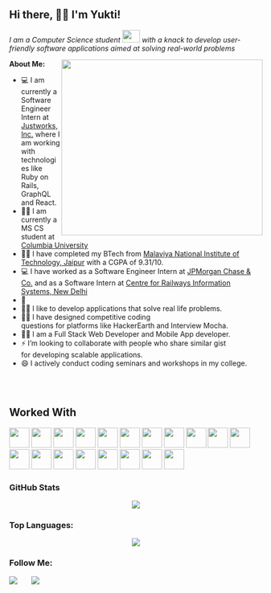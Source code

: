 ## Hi there, :raising_hand_woman: I'm Yukti!
<p>
 <em>
    I am a Computer Science student <img src="https://raw.githubusercontent.com/TheDudeThatCode/TheDudeThatCode/master/Assets/Developer.gif" width=35 height=25> with a knack to develop user-friendly software applications aimed at solving real-world problems
 </em>
  </p>
  
  <img height="350" width="400" align="right" src="https://cdn.dribbble.com/users/926537/screenshots/4502924/python-2.gif" />
<b>About Me:</b>

- 💻 I am currently a Software Engineer Intern at <a href="https://www.justworks.com/">Justworks, Inc.</a> where I am working with technologies like Ruby on Rails, GraphQL and React.
- 👨‍🎓 I am currently a MS CS student at <a href="https://www.columbia.edu/">Columbia University </a>
- 👨‍🎓 I have completed my BTech from <a href="https://www.pict.edu/">Malaviya National Institute of Technology, Jaipur</a> with a CGPA of 9.31/10.
- 💻 I have worked as a Software Engineer Intern at <a href="https://www.jpmorganchase.com/">JPMorgan Chase & Co.</a> and as a Software Intern at <a href="https://cris.org.in/">Centre for Railways Information Systems, New Delhi</a>
- 💼 
- 👨‍💻 I like to develop applications that solve real life problems. 
- 👨‍💻 I have designed competitive coding <br>questions for platforms like HackerEarth and Interview Mocha.
- 👨‍💻 I am a Full Stack Web Developer and Mobile App developer.
- ⚡  I’m looking to collaborate  with people who share similar gist <br> for developing scalable applications.
- 😄 I actively conduct coding seminars and workshops in my college.

 
 <br><br>
## Worked With

<p>
<!--NodeJS-->
<code><img height="40" src="https://img.shields.io/badge/node.js%20-%2343853D.svg?&style=for-the-badge&logo=node.js&logoColor=white" /></code>
<!--Express-->
<code><img height="40" src="https://img.shields.io/badge/express.js%20-%23404d59.svg?&style=for-the-badge" /></code>
<!--React-->
<code><img height="40" src="https://img.shields.io/badge/react%20-%2320232a.svg?&style=for-the-badge&logo=react&logoColor=%2361DAFB" /></code>
<!--Python-->
<code><img height="40" src="https://img.shields.io/badge/python-%233776AB.svg?&style=flat-square&logo=python&logoColor=white" /></code>
<!--C++-->
<code><img height="40" src="https://img.shields.io/badge/c++%20-%2300599C.svg?&style=for-the-badge&logo=c%2B%2B&logoColor=white" /></code>
<!--Java-->
<code><img height="40" src="https://img.shields.io/badge/java-%23ED8B00.svg?&style=for-the-badge&logo=java&logoColor=white" /></code>
<!--C-->
<code><img height="40" src="https://img.shields.io/badge/c%20-%2300599C.svg?&style=for-the-badge&logo=c&logoColor=white" /></code>
<!--Flutter-->
<code><img height="40" src="https://img.shields.io/badge/Flutter%20-%2302569B.svg?&style=for-the-badge&logo=Flutter&logoColor=white" /></code>
<!--Android-->
<code><img height="40" src="https://img.shields.io/badge/Android-3DDC84?logo=android&logoColor=white&style=for-the-badge" /></code>
<!--Dart-->
<code><img height="40" src="https://img.shields.io/badge/dart-%230175C2.svg?&style=for-the-badge&logo=dart&logoColor=white" /></code>
<!--PHP-->
<code><img height="40" src="https://img.shields.io/badge/php-%23777BB4.svg?&style=for-the-badge&logo=php&logoColor=white" /></code>
<!--HTML-->
<code><img height="40" src="https://img.shields.io/badge/html5%20-%23E34F26.svg?&style=for-the-badge&logo=html5&logoColor=white" /></code>
<!--CSS-->
<code><img height="40" src="https://img.shields.io/badge/css3%20-%231572B6.svg?&style=for-the-badge&logo=css3&logoColor=white" /></code>
<!--JS-->
<code><img height="40" src="https://img.shields.io/badge/javascript%20-%23323330.svg?&style=for-the-badge&logo=javascript&logoColor=%23F7DF1E" /></code>
<!--Bootstrap-->
<code><img height="40" src="https://img.shields.io/badge/bootstrap%20-%23563D7C.svg?&style=for-the-badge&logo=bootstrap&logoColor=white" /></code>
<!--Material Ui-->
<code><img height="40" src="https://img.shields.io/badge/material%20ui%20-%230081CB.svg?&style=for-the-badge&logo=material-ui&logoColor=white" /></code>
<!--JQUERY-->
<code><img height="40" src="https://img.shields.io/badge/jquery%20-%230769AD.svg?&style=for-the-badge&logo=jquery&logoColor=white" /></code>
<!--MYSQL-->
<code><img height="40" src="https://img.shields.io/badge/mysql-%2300f.svg?&style=for-the-badge&logo=mysql&logoColor=white" /></code>
<!--MongoDB-->
<code><img height="40" src="https://img.shields.io/badge/MongoDB-%234ea94b.svg?&style=for-the-badge&logo=mongodb&logoColor=white" /></code>
</p>


### GitHub Stats
<p align="center">
  <a href="https://github.com/yashagarwal1999">
    <img src="https://github-readme-stats-aj8vj7k8x.vercel.app/api?username=yukti99&show_icons=true&title_color=ffc857&icon_color=8ac926&text_color=daf7dc&bg_color=151515&count_private=true&include_all_commits=true"/>
  </a>
  </p>
  
 ### Top Languages: 
 <p align="center">
  <a href="https://github.com/yashagarwal1999">
<img src="https://github-readme-stats-aj8vj7k8x.vercel.app/api/top-langs/?username=yukti99&layout=compact&title_color=ffc857&icon_color=8ac926&text_color=daf7dc&bg_color=151515&card_width=400" align="center" />
 </a>
 </p>


### Follow Me:
<p>
<a href="https://www.linkedin.com/in/yukti99/"><img src="https://img.shields.io/badge/linkedin-%230077B5.svg?&style=for-the-badge&logo=linkedin&logoColor=white" /></a> &nbsp; &nbsp; &nbsp; <a href="https://www.instagram.com/yukti._.khurana/"><img src="https://img.shields.io/badge/instagram-%23E4405F.svg?&style=for-the-badge&logo=instagram&logoColor=white" /></a> &nbsp; &nbsp; &nbsp;  
 </p>


 


<!-- - 💬 Ask me about ...- 📫 How to reach me: ...- 😄 Pronouns: ... - ⚡ Fun fact: ... -->
<!-- -->

